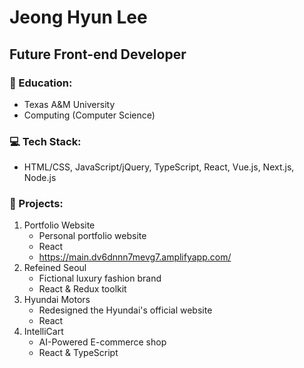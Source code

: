 # Jeong Hyun Lee

## Future Front-end Developer

### 🏫 Education:
- Texas A&M University
- Computing (Computer Science)

### 💻 Tech Stack:
- HTML/CSS, JavaScript/jQuery, TypeScript, React, Vue.js, Next.js, Node.js

### 🚀 Projects:
1. Portfolio Website
   - Personal portfolio website 
   - React
   - https://main.dv6dnnn7mevg7.amplifyapp.com/
3. Refeined Seoul
   - Fictional luxury fashion brand 
   - React & Redux toolkit 
5. Hyundai Motors
   - Redesigned the Hyundai's official website
   - React 
7. IntelliCart 
   - AI-Powered E-commerce shop
   - React & TypeScript


<!--
**JunLee8108/JunLee8108** is a ✨ _special_ ✨ repository because its `README.md` (this file) appears on your GitHub profile.

Here are some ideas to get you started:

- 🔭 I’m currently working on ...
- 🌱 I’m currently learning ...
- 👯 I’m looking to collaborate on ...
- 🤔 I’m looking for help with ...
- 💬 Ask me about ...
- 📫 How to reach me: ...
- 😄 Pronouns: ...
- ⚡ Fun fact: ...
-->
